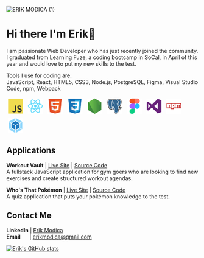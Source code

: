 ![ERIK MODICA (1)](https://user-images.githubusercontent.com/76715055/115618273-51c47600-a2a7-11eb-801b-5ed280991001.png)

# Hi there I'm Erik👋

  I am passionate Web Developer who has just recently joined the community.  I graduated from Learning Fuze, a coding bootcamp in SoCal, in April of this year and would love to put my new skills to the test.  
  
  
  Tools I use for coding are:<br>
    JavaScript, React, HTML5, CSS3, Node.js, PostgreSQL, Figma, Visual Studio Code, npm, Webpack
    <p>
      <img src="https://raw.githubusercontent.com/devicons/devicon/c7d326b6009e60442abc35fa45706d6f30ee4c8e/icons/javascript/javascript-original.svg" alt="JavaScript" height="40" style="vertical-align:top; margin:4px">
      <img src="https://raw.githubusercontent.com/devicons/devicon/c7d326b6009e60442abc35fa45706d6f30ee4c8e/icons/react/react-original.svg" alt="React" height="40" style="vertical-align:top; margin:4px">
      <img src="https://raw.githubusercontent.com/devicons/devicon/c7d326b6009e60442abc35fa45706d6f30ee4c8e/icons/html5/html5-original.svg" alt="HTML" height="40" style="vertical-align:top; margin:4px">
      <img src="https://raw.githubusercontent.com/devicons/devicon/c7d326b6009e60442abc35fa45706d6f30ee4c8e/icons/css3/css3-original.svg" alt="CSS" height="40" style="vertical-   align:top; margin:4px">
      <img src="https://raw.githubusercontent.com/devicons/devicon/c7d326b6009e60442abc35fa45706d6f30ee4c8e/icons/nodejs/nodejs-original.svg" alt="NodeJS" height="40" style="vertical-align:top; margin:4px">
      <img src="https://raw.githubusercontent.com/devicons/devicon/c7d326b6009e60442abc35fa45706d6f30ee4c8e/icons/postgresql/postgresql-original.svg" alt="PostgreSQL" height="40" style="vertical-align:top; margin:4px">
      <img src="https://raw.githubusercontent.com/devicons/devicon/c7d326b6009e60442abc35fa45706d6f30ee4c8e/icons/figma/figma-original.svg" alt="Figma" height="40" style="vertical-align:top; margin:4px">
      <img src="https://raw.githubusercontent.com/devicons/devicon/c7d326b6009e60442abc35fa45706d6f30ee4c8e/icons/visualstudio/visualstudio-plain.svg" alt="VSCode" height="40" style="vertical-align:top; margin:4px">
      <img src="https://raw.githubusercontent.com/devicons/devicon/c7d326b6009e60442abc35fa45706d6f30ee4c8e/icons/npm/npm-original-wordmark.svg" alt="npm" height="40" style="vertical-align:top; margin:4px">
      <img src="https://raw.githubusercontent.com/devicons/devicon/c7d326b6009e60442abc35fa45706d6f30ee4c8e/icons/webpack/webpack-original.svg" alt="Webpack" height="40" style="vertical-align:top; margin:4px">
    </p>

## Applications

**Workout Vault** | [Live Site](https://workout-vault.herokuapp.com/) | [Source Code](https://github.com/ErikModica/workout-vault)<br>
A fullstack JavaScript application for gym goers who are looking to find new exercises and create structured workout agendas.

**Who's That Pokémon** | [Live Site](https://erikmodica.github.io/whos-that-pokemon/) | [Source Code](https://github.com/ErikModica/whos-that-pokemon)<br>
A quiz application that puts your pokémon knowledge to the test.

## Contact Me

**LinkedIn** | [Erik Modica](https://www.linkedin.com/in/erik-modica/)<br>
**Email**&nbsp;&nbsp;&nbsp;&nbsp;&nbsp;&nbsp;| erikmodica@gmail.com<br>

[![Erik's GitHub stats](https://github-readme-stats.vercel.app/api?username=ErikModica&count_private=true&theme=monokai)](https://github.com/anuraghazra/github-readme-stats)


